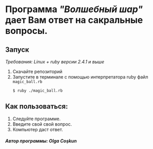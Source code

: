 # Программа *"Волшебный шар"* дает Вам ответ на сакральные вопросы.

## Запуск
*Требования: Linux + ruby версии 2.4.1 и выше*

1. Скачайте репозиторий
2. Запустите в терминале с помощью интерпретатора ruby файл `magic_ball.rb`  
    ```bash
    $ ruby ./magic_ball.rb
    ```
## Как пользоваться:
1. Следуйте программе.
2. Введите свой свой вопрос.
3. Компьютер даст ответ.

##### Автор программы: Olga Coşkun
